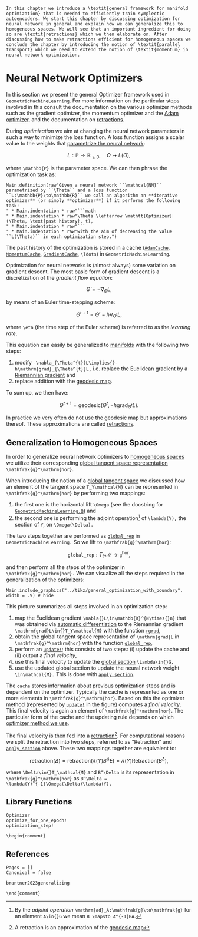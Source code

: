 ```@raw latex
In this chapter we introduce a \textit{general framework for manifold optimization} that is needed to efficiently train symplectic autoencoders. We start this chapter by discussing optimization for neural network in general and explain how we can generalize this to homogeneous spaces. We will see that an important ingredient for doing so are \textit{retractions} which we then elaborate on. After discussing how to make retractions efficient for homogeneous spaces we conclude the chapter by introducing the notion of \textit{parallel transport} which we need to extend the notion of \textit{momentum} in neural network optimization.
```

# Neural Network Optimizers

In this section we present the general Optimizer framework used in `GeometricMachineLearning`. For more information on the particular steps involved in this consult the documentation on the various optimizer methods such as the gradient optimizer, the momentum optimizer and the [Adam optimizer](@ref "The Adam Optimizer"), and the documentation on [retractions](@ref "Retractions").

During *optimization* we aim at changing the neural network parameters in such a way to minimize the loss function. A loss function assigns a scalar value to the weights that [parametrize the neural network](@ref "Structure-Preserving Neural Networks"):

```math
    L: \mathbb{P}\to\mathbb{R}_{\geq0},\quad \Theta \mapsto L(\Theta),
```

where ``\mathbb{P}`` is the parameter space. We can then phrase the optimization task as: 

```@eval
Main.definition(raw"Given a neural network ``\mathcal{NN}`` parametrized by ``\Theta`` and a loss function ``L:\mathbb{P}\to\mathbb{R}`` we call an algorithm an **iterative optimizer** (or simply **optimizer**) if it performs the following task:
" * Main.indentation * raw"```math
" * Main.indentation * raw"\Theta \leftarrow \mathtt{Optimizer}(\Theta, \text{past history}, t),
" * Main.indentation * raw"```
" * Main.indentation * raw"with the aim of decreasing the value ``L(\Theta)`` in each optimization step.")
```

The past history of the optimization is stored in a cache ([`AdamCache`](@ref), [`MomentumCache`](@ref), [`GradientCache`](@ref), ``\ldots``) in `GeometricMachineLearning`.

Optimization for neural networks is (almost always) some variation on gradient descent. The most basic form of gradient descent is a discretization of the *gradient flow equation*:

```math
\dot{\Theta} = -\nabla_\Theta{}L,
```
by means of an Euler time-stepping scheme: 
```math
\Theta^{t+1} = \Theta^{t} - h\nabla_{\Theta^{t}}L,
```
where ``\eta`` (the time step of the Euler scheme) is referred to as the *learning rate*. 

This equation can easily be generalized to [manifolds](@ref "(Matrix) Manifolds") with the following two steps:
1. modify ``-\nabla_{\Theta^{t}}L\implies{}-h\mathrm{grad}_{\Theta^{t}}L,`` i.e. replace the Euclidean gradient by a [Riemannian gradient](@ref "The Riemannian Gradient") and
2. replace addition with the [geodesic map](@ref "Geodesic Sprays and the Exponential Map").

To sum up, we then have:

```math
\Theta^{t+1} = \mathrm{geodesic}(\Theta^{t}, -h\mathrm{grad}_{\Theta^{t}}L).
```

In practice we very often do not use the geodesic map but approximations thereof. These approximations are called [retractions](@ref "Retractions").

## Generalization to Homogeneous Spaces

In order to generalize neural network optimizers to [homogeneous spaces](@ref "Homogeneous Spaces") we utilize their corresponding [global tangent space representation](@ref "Global Tangent Spaces") ``\mathfrak{g}^\mathrm{hor}``. 

When introducing the notion of a [global tangent space](@ref "Global Tangent Spaces") we discussed how an element of the tangent space ``T_Y\mathcal{M}`` can be represented in ``\mathfrak{g}^\mathrm{hor}`` by performing two mappings: 
1. the first one is the horizontal lift ``\Omega`` (see the docstring for [`GeometricMachineLearning.Ω`](@ref)) and 
2. the second one is performing the adjoint operation[^1] of ``\lambda(Y),`` the section of ``Y``, on ``\Omega(\Delta).`` 

[^1]: By the *adjoint operation* ``\mathrm{ad}_A:\mathfrak{g}\to\mathfrak{g}`` for an element ``A\in{}G`` we mean ``B \mapsto A^{-1}BA``.

The two steps together are performed as [`global_rep`](@ref) in `GeometricMachineLearning.` So we lift to ``\mathfrak{g}^\mathrm{hor}``:

```math
\mathtt{global\_rep}: T_Y\mathcal{M} \to \mathfrak{g}^\mathrm{hor},
```

and then perform all the steps of the optimizer in ``\mathfrak{g}^\mathrm{hor}.`` We can visualize all the steps required in the generalization of the optimizers:

```@example
Main.include_graphics("../tikz/general_optimization_with_boundary", width = .9) # hide
```

This picture summarizes all steps involved in an optimization step:
1. map the Euclidean gradient ``\nabla{}L\in\mathbb{R}^{N\times{}n}`` that was obtained via [automatic differentiation](@ref "Pullbacks and Automatic Differentiation") to the Riemannian gradient ``\mathrm{grad}L\in{}T_Y\mathcal{M}`` with the function [`rgrad`](@ref),
2. obtain the global tangent space representation of ``\mathrm{grad}L`` in ``\mathfrak{g}^\mathrm{hor}`` with the function [`global_rep`](@ref),
3. perform an [`update!`](@ref); this consists of two steps: (i) update the cache and (ii) output a *final velocity*,
4. use this final velocity to update the [global section](@ref "Global Sections") ``\Lambda\in{}G,``
5. use the updated global section to update the neural network weight ``\in\mathcal{M}.`` This is done with [`apply_section`](@ref).

The `cache` stores information about previous optimization steps and is dependent on the optimizer. Typically the cache is represented as one or more elements in ``\mathfrak{g}^\mathrm{hor}``. Based on this the optimizer method (represented by [`update!`](@ref) in the figure) computes a *final velocity*. This final velocity is again an element of ``\mathfrak{g}^\mathrm{hor}``. The particular form of the cache and the updating rule depends on which [optimizer method we use](@ref "Standard Neural Network Optimizers").

The final velocity is then fed into a [retraction](@ref "Retractions")[^2]. For computational reasons we split the retraction into two steps, referred to as "Retraction" and [`apply_section`](@ref) above. These two mappings together are equivalent to: 

[^2]: A retraction is an approximation of the [geodesic map](@ref "Geodesic Sprays and the Exponential Map")

```math
\mathrm{retraction}(\Delta) = \mathrm{retraction}(\lambda(Y)B^\Delta{}E) = \lambda(Y)\mathrm{Retraction}(B^\Delta), 
```

where ``\Delta\in{}T_\mathcal{M}`` and ``B^\Delta`` is its representation in ``\mathfrak{g}^\mathrm{hor}`` as ``B^\Delta = \lambda(Y)^{-1}\Omega(\Delta)\lambda(Y).``


## Library Functions

```@docs
Optimizer
optimize_for_one_epoch!
optimization_step!
```

```@raw latex
\begin{comment}
```

## References 

```@bibliography
Pages = []
Canonical = false

brantner2023generalizing
```

```@raw latex
\end{comment}
```